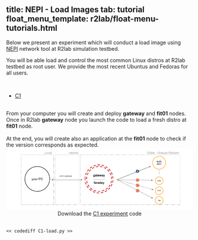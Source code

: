 title: NEPI - Load Images
tab: tutorial
float_menu_template: r2lab/float-menu-tutorials.html
---

Below we present an experiment which will conduct a load image using [NEPI](http://nepi.inria.fr/Install/WebHome) network tool at R2lab simulation testbed. 

You will be able load and control the most common Linux distros at R2lab testbed as root user. We provide the most recent Ubuntus and Fedoras for all users.

<br>

<ul id="myTabs" class="nav nav-tabs" role="tablist">
  <li role="presentation" class="active">
    <a href="#C1" id="C1-tab" role="tab" data-toggle="tab" aria-controls="C1" aria-expanded="true">C1</a>
  </li>
</ul>

<div id="contents" class="tab-content">

<div role="tabpanel" class="tab-pane fade active in" id="C1" aria-labelledby="home-tab">
  <br/>
  From your computer you will create and deploy <strong>gateway</strong> and <strong>fit01</strong> nodes. Once in R2lab <strong>gateway</strong> node you launch the code to load a fresh distro at <strong>fit01</strong> node. 
  <br><br>
  At the end, you will create also an application at the <strong>fit01</strong> node to check if the version corresponds as expected.

  <center>
    <img src="/assets/img/C1.png" alt="c1"><br>
    Download the <a href="/code/C1-load.py" download target="_blank">C1 experiment</a> code
  </center>
  

<pre data-src="prism.js"  data-line="" class="line-numbers"><code class="language-python">
<< codediff C1-load.py >>
</code></pre>
</div>
</div>

